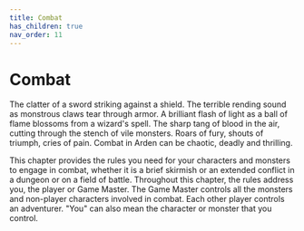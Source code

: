 ```yaml
---
title: Combat
has_children: true
nav_order: 11
---
```


# Combat
The clatter of a sword striking against a shield. The terrible rending sound as monstrous claws tear through armor. A brilliant flash of light as a ball of flame blossoms from a wizard's spell. The sharp tang of blood in the air, cutting through the stench of vile monsters. Roars of fury, shouts of triumph, cries of pain. Combat in Arden can be chaotic, deadly and thrilling.

This chapter provides the rules you need for your characters and monsters to engage in combat, whether it is a brief skirmish or an extended conflict in a dungeon or on a field of battle. Throughout this chapter, the rules address you, the player or Game Master. The Game Master controls all the monsters and non-player characters involved in combat. Each other player controls an adventurer. "You" can also mean the character or monster that you control.
